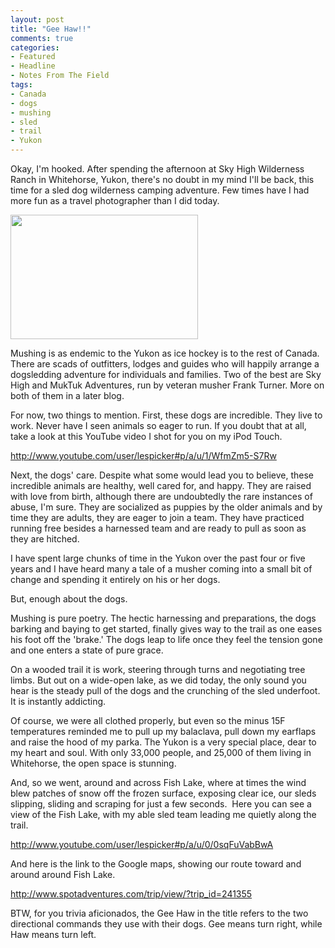 ```yaml
---
layout: post
title: "Gee Haw!!"
comments: true
categories:
- Featured
- Headline
- Notes From The Field
tags:
- Canada
- dogs
- mushing
- sled
- trail
- Yukon
---
```

Okay, I'm hooked. After spending the afternoon at Sky High Wilderness Ranch in Whitehorse, Yukon, there's no doubt in my mind I'll be back, this time for a sled dog wilderness camping adventure. Few times have I had more fun as a travel photographer than I did today.

<a href="http://blog.lesterpickerphoto.com/wp-content/uploads/2011/02/Yukon-Quest2011-Mushing-Sky-High-Wilderness-Adventures.jpg"><img class="size-medium wp-image-924 " title="Yukon Quest2011-Mushing-Sky High Wilderness Adventures" src="http://blog.lesterpickerphoto.com/wp-content/uploads/2011/02/Yukon-Quest2011-Mushing-Sky-High-Wilderness-Adventures-300x199.jpg" alt="" width="300" height="199"></a>

Mushing is as endemic to the Yukon as ice hockey is to the rest of Canada. There are scads of outfitters, lodges and guides who will happily arrange a dogsledding adventure for individuals and families. Two of the best are Sky High and MukTuk Adventures, run by veteran musher Frank Turner. More on both of them in a later blog.

For now, two things to mention. First, these dogs are incredible. They live to work. Never have I seen animals so eager to run. If you doubt that at all, take a look at this YouTube video I shot for you on my iPod Touch.

<a href="http://www.youtube.com/user/lespicker#p/a/u/1/WfmZm5-S7Rw">http://www.youtube.com/user/lespicker#p/a/u/1/WfmZm5-S7Rw</a>

Next, the dogs' care. Despite what some would lead you to believe, these incredible animals are healthy, well cared for, and happy. They are raised with love from birth, although there are undoubtedly the rare instances of abuse, I'm sure. They are socialized as puppies by the older animals and by time they are adults, they are eager to join a team. They have practiced running free besides a harnessed team and are ready to pull as soon as they are hitched.

I have spent large chunks of time in the Yukon over the past four or five years and I have heard many a tale of a musher coming into a small bit of change and spending it entirely on his or her dogs.

But, enough about the dogs.

Mushing is pure poetry. The hectic harnessing and preparations, the dogs barking and baying to get started, finally gives way to the trail as one eases his foot off the 'brake.' The dogs leap to life once they feel the tension gone and one enters a state of pure grace.

On a wooded trail it is work, steering through turns and negotiating tree limbs. But out on a wide-open lake, as we did today, the only sound you hear is the steady pull of the dogs and the crunching of the sled underfoot. It is instantly addicting.

Of course, we were all clothed properly, but even so the minus 15F temperatures reminded me to pull up my balaclava, pull down my earflaps and raise the hood of my parka. The Yukon is a very special place, dear to my heart and soul. With only 33,000 people, and 25,000 of them living in Whitehorse, the open space is stunning.

And, so we went, around and across Fish Lake, where at times the wind blew patches of snow off the frozen surface, exposing clear ice, our sleds slipping, sliding and scraping for just a few seconds.  Here you can see a view of the Fish Lake, with my able sled team leading me quietly along the trail.

<a href="http://www.youtube.com/user/lespicker#p/a/u/0/0sqFuVabBwA">http://www.youtube.com/user/lespicker#p/a/u/0/0sqFuVabBwA</a>

And here is the link to the Google maps, showing our route toward and around around Fish Lake.

<a href="http://www.spotadventures.com/trip/view/?trip_id=241355">http://www.spotadventures.com/trip/view/?trip_id=241355</a>

BTW, for you trivia aficionados, the Gee Haw in the title refers to the two directional commands they use with their dogs. Gee means turn right, while Haw means turn left.